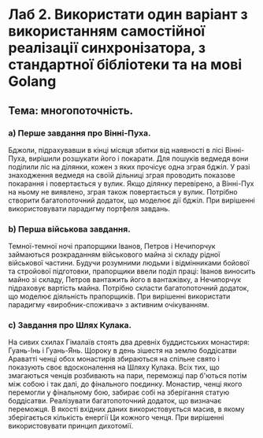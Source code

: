 # Лаб 2. Використати один варіант з використанням самостійної реалізації синхронізатора, з стандартної бібліотеки та на мові Golang

## Тема: многопоточність.

### a) Перше завдання про Вінні-Пуха. 
Бджоли, підрахувавши в кінці місяця збитки від наявності в лісі Вінні-Пуха,
вирішили розшукати його і покарати. Для пошуків ведмедя вони поділили ліс на ділянки, кожен з яких прочісує одна зграя бджіл. У разі знаходження ведмедя на своїй дільниці зграя проводить показове покарання і повертається у вулик.
Якщо ділянку перевірено, а Вінні-Пух на ньому не виявлено, зграя також повертається у вулик. Потрібно створити багатопоточний додаток, що моделює дії бджіл. При вирішенні використовувати парадигму портфеля завдань.

### b) Перша військова завдання.
Темної-темної ночі прапорщики Іванов, Петров і Нечипорчук займаються розкраданням 
військового майна зі складу рідної військової частини. Будучи розумними людьми і відмінниками бойової та стройової підготовки, прапорщики ввели поділ праці: Іванов виносить майно зі складу, Петров вантажить його в вантажівку, а Нечипорчук підраховує  вартість майна. Потрібно скласти багатопоточний додаток, що моделює діяльність прапорщиків. При вирішенні використати парадигму «виробник-споживач» з активним очікуванням.

### c) Завдання про Шлях Кулака.
На сивих схилах Гімалаїв стоять два древніх буддистських монастиря: Гуань-Інь і 
Гуань-Янь. Щороку в день зішестя на землю боддісатви Араватті ченці обох монастирів збираються на спільне свято і показують своє вдосконалення на Шляху Кулака. Всіх тих, що змагаються ченців розбивають на пари, переможці пар б'ються потім між собою і так далі, до фінального поєдинку. Монастир, ченці якого перемогли у фінальному бою, забирає собі на зберігання статую боддісатви. Реалізувати багатопоточний додаток, що визначає переможця. В якості вхідних даних використовується масив, в якому зберігається кількість енергії Ци кожного ченця. При вирішенні використовувати принцип дихотомії.